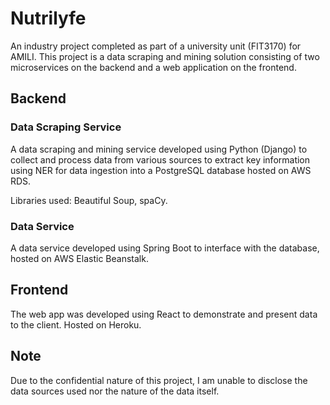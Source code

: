 # Nutrilyfe
An industry project completed as part of a university unit (FIT3170) for AMILI. This project is a data scraping and mining solution consisting of two microservices on the backend and a web application on the frontend.

## Backend
### Data Scraping Service
A data scraping and mining service developed using Python (Django) to collect and process data from various sources to extract key information using NER for data ingestion into a PostgreSQL database hosted on AWS RDS. 

Libraries used: Beautiful Soup, spaCy.

### Data Service
A data service developed using Spring Boot to interface with the database, hosted on AWS Elastic Beanstalk.

## Frontend
The web app was developed using React to demonstrate and present data to the client. Hosted on Heroku.

## Note
Due to the confidential nature of this project, I am unable to disclose the data sources used nor the nature of the data itself.
